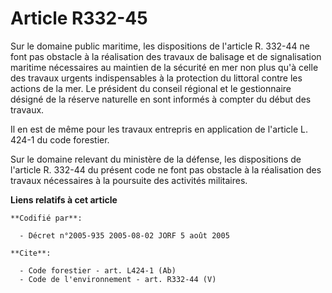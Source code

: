 # Article R332-45

Sur le domaine public maritime, les dispositions de l'article R. 332-44 ne font pas obstacle à la réalisation des travaux de
balisage et de signalisation maritime nécessaires au maintien de la sécurité en mer non plus qu'à celle des travaux urgents
indispensables à la protection du littoral contre les actions de la mer. Le président du conseil régional et le gestionnaire
désigné de la réserve naturelle en sont informés à compter du début des travaux. 

Il en est de même pour les travaux entrepris en application de l'article L. 424-1 du code forestier. 

Sur le domaine relevant du ministère de la défense, les dispositions de l'article R. 332-44 du présent code ne font pas
obstacle à la réalisation des travaux nécessaires à la poursuite des activités militaires.

**Liens relatifs à cet article**

	**Codifié par**:

	  - Décret n°2005-935 2005-08-02 JORF 5 août 2005

	**Cite**:

	  - Code forestier - art. L424-1 (Ab)
	  - Code de l'environnement - art. R332-44 (V)
